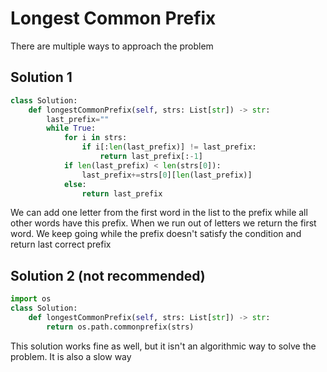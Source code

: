 # Longest Common Prefix
There are multiple ways to approach the problem
## Solution 1
```python
class Solution:
    def longestCommonPrefix(self, strs: List[str]) -> str:
        last_prefix=""
        while True:
            for i in strs:
                if i[:len(last_prefix)] != last_prefix:
                    return last_prefix[:-1]
            if len(last_prefix) < len(strs[0]):
                last_prefix+=strs[0][len(last_prefix)]
            else: 
                return last_prefix
```
We can add one letter from the first word in the list to the prefix while all other words have this prefix. When we run out of letters we return the first word. We keep going while the prefix doesn't satisfy the condition and return last correct prefix
## Solution 2 (not recommended)
```python
import os
class Solution:
    def longestCommonPrefix(self, strs: List[str]) -> str: 
        return os.path.commonprefix(strs)
```
This solution works fine as well, but it isn't an algorithmic way to solve the problem. It is also a slow way
